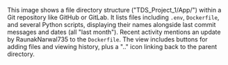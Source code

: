 This image shows a file directory structure ("TDS\_Project\_1/App/") within a Git repository like GitHub or GitLab. It lists files including `.env`, `Dockerfile`, and several Python scripts, displaying their names alongside last commit messages and dates (all "last month"). Recent activity mentions an update by RaunakNarwal735 to the `Dockerfile`. The view includes buttons for adding files and viewing history, plus a ".." icon linking back to the parent directory.